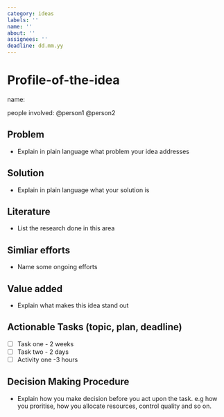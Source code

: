 ```yaml
---
category: ideas
labels: ''
name: ''
about: ''
assignees: ''
deadline: dd.mm.yy 
---
```


# Profile-of-the-idea
name:

people involved:
@person1 @person2

## Problem
* Explain in plain language what problem your idea addresses

## Solution
* Explain in plain language what your solution is
  
## Literature
* List the research done in this area
  
## Simliar efforts
* Name some ongoing efforts

## Value added
* Explain what makes this idea stand out 

## Actionable Tasks (topic, plan, deadline)
* [ ] Task one - 2 weeks
* [ ] Task two - 2 days
* [ ] Activity one -3 hours

## Decision Making Procedure
* Explain how you make decision before you act upon the task. e.g how you proritise, how you allocate resources, control quality and so on. 
